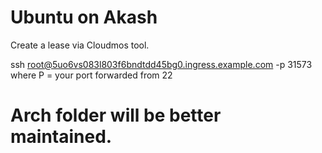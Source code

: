 # Ubuntu on Akash
Create a lease via Cloudmos tool.

ssh root@5uo6vs083l803f6bndtdd45bg0.ingress.example.com -p 31573
where P = your port forwarded from 22

# Arch folder will be better maintained.